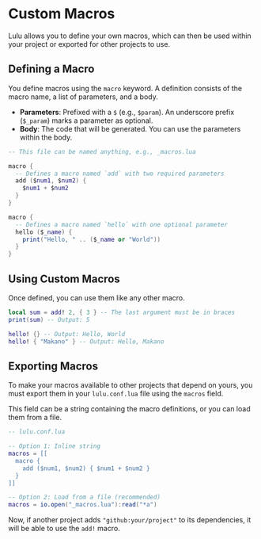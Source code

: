 # Custom Macros

Lulu allows you to define your own macros, which can then be used within your project or exported for other projects to use.

## Defining a Macro

You define macros using the `macro` keyword. A definition consists of the macro name, a list of parameters, and a body.

- **Parameters**: Prefixed with a `$` (e.g., `$param`). An underscore prefix (`$_param`) marks a parameter as optional.
- **Body**: The code that will be generated. You can use the parameters within the body.

```lua
-- This file can be named anything, e.g., _macros.lua

macro {
  -- Defines a macro named `add` with two required parameters
  add ($num1, $num2) {
    $num1 + $num2
  }
}

macro {
  -- Defines a macro named `hello` with one optional parameter
  hello ($_name) {
    print("Hello, " .. ($_name or "World"))
  }
}
```

## Using Custom Macros

Once defined, you can use them like any other macro.

```lua
local sum = add! 2, { 3 } -- The last argument must be in braces
print(sum) -- Output: 5

hello! {} -- Output: Hello, World
hello! { "Makano" } -- Output: Hello, Makano
```

## Exporting Macros

To make your macros available to other projects that depend on yours, you must export them in your `lulu.conf.lua` file using the `macros` field.

This field can be a string containing the macro definitions, or you can load them from a file.

```lua
-- lulu.conf.lua

-- Option 1: Inline string
macros = [[
  macro {
    add ($num1, $num2) { $num1 + $num2 }
  }
]]

-- Option 2: Load from a file (recommended)
macros = io.open("_macros.lua"):read("*a")
```

Now, if another project adds `"github:your/project"` to its dependencies, it will be able to use the `add!` macro.
